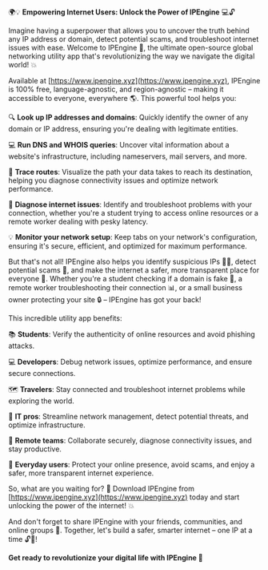 🌍💡 **Empowering Internet Users: Unlock the Power of IPEngine** 💻🔓

Imagine having a superpower that allows you to uncover the truth behind any IP address or domain, detect potential scams, and troubleshoot internet issues with ease. Welcome to IPEngine 🚀, the ultimate open-source global networking utility app that's revolutionizing the way we navigate the digital world! 💥

Available at [https://www.ipengine.xyz](https://www.ipengine.xyz), IPEngine is 100% free, language-agnostic, and region-agnostic – making it accessible to everyone, everywhere 🌎. This powerful tool helps you:

🔍 **Look up IP addresses and domains**: Quickly identify the owner of any domain or IP address, ensuring you're dealing with legitimate entities.

💻 **Run DNS and WHOIS queries**: Uncover vital information about a website's infrastructure, including nameservers, mail servers, and more.

🚀 **Trace routes**: Visualize the path your data takes to reach its destination, helping you diagnose connectivity issues and optimize network performance.

🔧 **Diagnose internet issues**: Identify and troubleshoot problems with your connection, whether you're a student trying to access online resources or a remote worker dealing with pesky latency.

💡 **Monitor your network setup**: Keep tabs on your network's configuration, ensuring it's secure, efficient, and optimized for maximum performance.

But that's not all! IPEngine also helps you identify suspicious IPs 🕵️‍♀️, detect potential scams 🚫, and make the internet a safer, more transparent place for everyone 👥. Whether you're a student checking if a domain is fake 💸, a remote worker troubleshooting their connection 📊, or a small business owner protecting your site 🔒 – IPEngine has got your back!

This incredible utility app benefits:

📚 **Students**: Verify the authenticity of online resources and avoid phishing attacks.

💻 **Developers**: Debug network issues, optimize performance, and ensure secure connections.

🗺️ **Travelers**: Stay connected and troubleshoot internet problems while exploring the world.

🏢 **IT pros**: Streamline network management, detect potential threats, and optimize infrastructure.

👥 **Remote teams**: Collaborate securely, diagnose connectivity issues, and stay productive.

🌟 **Everyday users**: Protect your online presence, avoid scams, and enjoy a safer, more transparent internet experience.

So, what are you waiting for? 🎉 Download IPEngine from [https://www.ipengine.xyz](https://www.ipengine.xyz) today and start unlocking the power of the internet! 💥

And don't forget to share IPEngine with your friends, communities, and online groups 👫. Together, let's build a safer, smarter internet – one IP at a time 🔓💪!

**Get ready to revolutionize your digital life with IPEngine 🚀**